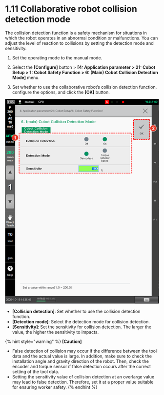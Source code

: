 # 1.11 Collaborative robot collision detection mode

The collision detection function is a safety mechanism for situations in which the robot operates in an abnormal condition or malfunctions. You can adjust the level of reaction to collisions by setting the detection mode and sensitivity.

1.  Set the operating mode to the manual mode.


2.  Select the **\[Configure]** button > **\[4: Application parameter > 21: Cobot Setup > 1: Cobot Safety Function > 6: (Main) Cobot Collision Detection Mode]** menu.


3. Set whether to use the collaborative robot’s collision detection function, configure the options, and click the **\[OK]** button.

![](<../.gitbook/assets/image (28).png>)

* **\[Collision detection]**: Set whether to use the collision detection function.
* **\[Detection mode]**: Select the detection mode for collision detection.
* **\[Sensitivity]**: Set the sensitivity for collision detection. The larger the value, the higher the sensitivity to impacts.

{% hint style="warning" %}
**\[Caution]**

* False detection of collision may occur if the difference between the tool data and the actual value is large. In addition, make sure to check the installation angle and gravity direction of the robot. Then, check the encoder and torque sensor if false detection occurs after the correct setting of the tool data.
* Setting the sensitivity value of collision detection at an overlarge value may lead to false detection. Therefore, set it at a proper value suitable for ensuring worker safety.
{% endhint %}

